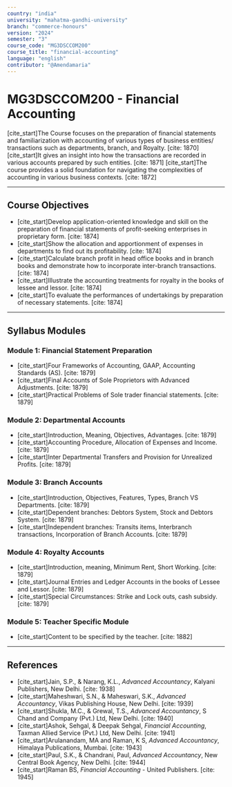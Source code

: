 ```yaml
---
country: "india"
university: "mahatma-gandhi-university"
branch: "commerce-honours"
version: "2024"
semester: "3"
course_code: "MG3DSCCOM200"
course_title: "financial-accounting"
language: "english"
contributor: "@Amendamaria"
---
```

# MG3DSCCOM200 - Financial Accounting

[cite_start]The Course focuses on the preparation of financial statements and familiarization with accounting of various types of business entities/ transactions such as departments, branch, and Royalty. [cite: 1870] [cite_start]It gives an insight into how the transactions are recorded in various accounts prepared by such entities. [cite: 1871] [cite_start]The course provides a solid foundation for navigating the complexities of accounting in various business contexts. [cite: 1872]

---
## Course Objectives

* [cite_start]Develop application-oriented knowledge and skill on the preparation of financial statements of profit-seeking enterprises in proprietary form. [cite: 1874]
* [cite_start]Show the allocation and apportionment of expenses in departments to find out its profitability. [cite: 1874]
* [cite_start]Calculate branch profit in head office books and in branch books and demonstrate how to incorporate inter-branch transactions. [cite: 1874]
* [cite_start]Illustrate the accounting treatments for royalty in the books of lessee and lessor. [cite: 1874]
* [cite_start]To evaluate the performances of undertakings by preparation of necessary statements. [cite: 1874]

---
## Syllabus Modules

### Module 1: Financial Statement Preparation
* [cite_start]Four Frameworks of Accounting, GAAP, Accounting Standards (AS). [cite: 1879]
* [cite_start]Final Accounts of Sole Proprietors with Advanced Adjustments. [cite: 1879]
* [cite_start]Practical Problems of Sole trader financial statements. [cite: 1879]

### Module 2: Departmental Accounts
* [cite_start]Introduction, Meaning, Objectives, Advantages. [cite: 1879]
* [cite_start]Accounting Procedure, Allocation of Expenses and Income. [cite: 1879]
* [cite_start]Inter Departmental Transfers and Provision for Unrealized Profits. [cite: 1879]

### Module 3: Branch Accounts
* [cite_start]Introduction, Objectives, Features, Types, Branch VS Departments. [cite: 1879]
* [cite_start]Dependent branches: Debtors System, Stock and Debtors System. [cite: 1879]
* [cite_start]Independent branches: Transits items, Interbranch transactions, Incorporation of Branch Accounts. [cite: 1879]

### Module 4: Royalty Accounts
* [cite_start]Introduction, meaning, Minimum Rent, Short Working. [cite: 1879]
* [cite_start]Journal Entries and Ledger Accounts in the books of Lessee and Lessor. [cite: 1879]
* [cite_start]Special Circumstances: Strike and Lock outs, cash subsidy. [cite: 1879]

### Module 5: Teacher Specific Module
* [cite_start]Content to be specified by the teacher. [cite: 1882]

---
## References
* [cite_start]Jain, S.P., & Narang, K.L., *Advanced Accountancy*, Kalyani Publishers, New Delhi. [cite: 1938]
* [cite_start]Maheshwari, S.N., & Maheswari, S.K., *Advanced Accountancy*, Vikas Publishing House, New Delhi. [cite: 1939]
* [cite_start]Shukla, M.C., & Grewal, T.S., *Advanced Accountancy*, S Chand and Company (Pvt.) Ltd, New Delhi. [cite: 1940]
* [cite_start]Ashok, Sehgal, & Deepak Sehgal, *Financial Accounting*, Taxman Allied Service (Pvt.) Ltd, New Delhi. [cite: 1941]
* [cite_start]Arulanandam, MA and Raman, K S, *Advanced Accountancy*, Himalaya Publications, Mumbai. [cite: 1943]
* [cite_start]Paul, S.K., & Chandrani, Paul, *Advanced Accountancy*, New Central Book Agency, New Delhi. [cite: 1944]
* [cite_start]Raman BS, *Financial Accounting* - United Publishers. [cite: 1945]